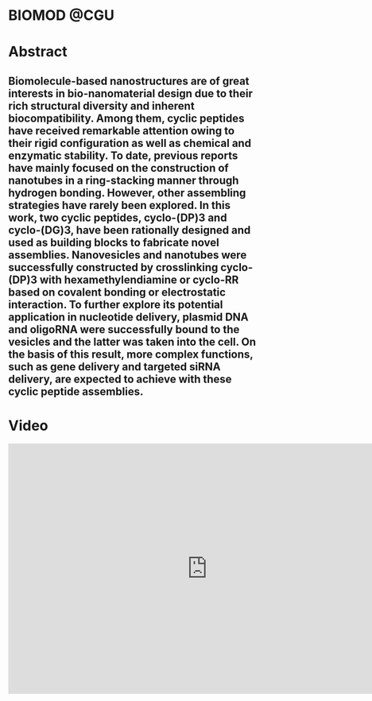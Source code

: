 <h1>BIOMOD @CGU</h1>

<h1>Abstract</h1>
<h2>Biomolecule-based nanostructures are of great interests in bio-nanomaterial design due to their rich structural diversity and inherent biocompatibility. Among them, cyclic peptides have received remarkable attention owing to their rigid configuration as well as chemical and enzymatic stability. To date, previous reports have mainly focused on the construction of nanotubes in a ring-stacking manner through hydrogen bonding. However, other assembling strategies have rarely been explored. In this work, two cyclic peptides, cyclo-(DP)3 and cyclo-(DG)3, have been rationally designed and used as building blocks to fabricate novel assemblies. Nanovesicles and nanotubes were successfully constructed by crosslinking cyclo-(DP)3 with hexamethylendiamine or cyclo-RR based on covalent bonding or electrostatic interaction. To further explore its potential application in nucleotide delivery, plasmid DNA and oligoRNA were successfully bound to the vesicles and the latter was taken into the cell. On the basis of this result, more complex functions, such as gene delivery and targeted siRNA delivery, are expected to achieve with these cyclic peptide assemblies.</h2>

<h1 id="video" >Video</h1>
  <div><iframe width="800" height="504" src="https://www.youtube.com/embed/ExT4F3fYdIA&index=1&list=RDExT4F3fYdIA" frameborder="0" allowfullscreen><iframe</div>

<h1>Project</h1>

<ul>
  <h2><li>Background</li></h2>
 <p>Building really small things is typically extremely hard; however since the development of the DNA origami technique a new world of opportunity has been opened. DNA origami allows scientists to relatively easily build arbitrary shapes and 3-dimensional structures on the nanoscale – some examples of these are shown below.For more information of the DNA origami technique see DNA design. There are many applications for this technology; however one of the most interesting opportunities which emerged early on was the prospect of developing nanoscale vessels which could deliver molecular cargo. The series of events unfolds as follows: a vessel is loaded with the cargo, the vessel is delivered, and then a release mechanism unloads the cargo.DNA origami has been used to not only just capture and release cargo, but to autonomously target selective cells and release the contents directly to the target site via logic-gated mechanisms. </p>
  <h2><li>The problem</li></h2>
  <p>The process of targeted delivery can be broken down into three steps: loading the vessel with the drug of interest, recognising the target site, and releasing the payload directly at that site. As shown above with Douglas et al. and Ranjbar et al., effective vessels have already been developed, but thus far the method of loading the cargo is limited to chemically binding it to the vessel.</p>

<p>What if we could load a vessel with an unbound payload? So that when delivered rather than remaining attached to the vessel the cargo is free to diffuse out and perform its function. Would the free cargo be more effective compared to a bound cargo? Could it fit into smaller spaces and perform unique tasks that were previously unachievable due to being bound to the vessel?</p>

  <p>What if we could take it a step further and build a vessel which was selectively responsive to autonomously loading a particular cargo? Could that lay the foundation for a new generation of smart drug delivery vessels which can not only selectively unload their cargo, but can also identify free cargo in solution and load it?</p>
  <h2><li>Our solution</li></h2>
  <p>These are interesting questions to ask, but for the sake of practicality they should be considered one at a time. First, we needed to ask if it were possible to capture any molecular cargo unbound inside a vessel.</p>

<p>Capturing unbound cargo isn’t a trivial task. Resorting to probability and locking a vessel at an arbitrary time and hoping to capture a particle is a poor strategy due to the enormous dispersity of particles in solution relative to the confined cavity space of most vessels.</p>

<p>The only alternative, we found, was to design a vessel which could actually be triggered to close by the proximity of the target molecule. After hundreds of bad drawings and a few late nights on caDNAno, out popped our design (which ended up looking a lot like a mousetrap.)</p>

  <p>This is a good solution because it proposes a way to potentially capture a specific unbound molecular cargo inside of a DNA origami vessel, which due to the nature of DNA origami structures could be easily modified with receptors to mediate targeting to diseased cells and deliver a payload.</p>

<p>Even with the application of targeted delivery aside, capture of free molecules inside of molecular cages has proved to be a significant challenge and this project offers a novel solution. This design also creates opportunity for research and discovery regarding the mechanical properties of spring-loaded DNA origrami structures, such as torsional and longitudinal stiffness.</p>
  <h2><li>Project goal</li></h2>
<p>here is a trade-off between choosing goals that are realistic in the short timeframe of BIOMOD and which are also scientifically significant and exciting. The prospect of developing new DNA origami vessels which can selectively capture unbound molecular cargo is one which can be explored in many directions, but for this competition we have chosen strategic goals which allow us to test the core concept and its feasibility</p>
</ul>
   
<h1>Design</h1>

<ul>
<h2><li>DNA probe</li></h2>
  <p>The purpose of our project in the BIOMOD competition isn’t to capture a payload of any medicinal value, but rather to prove the concept that a payload can be captured unbound inside of a DNA origami box which could potentially be modified to facilitate targeted delivery.</p>
<p>There a number of potential directions to take this project from here on. Some interesting avenues and opportunities include:</p>
  <p>Testing different brace-releasing mechanisms other than via endonuclease</p>
<p>Cutting the DNA brace with a restriction enzyme is only one way of releasing the pressure and capturing a payload. For example perhaps a binding event could take place in which the DNA in the brace binds to an accessory on the payload and thus stops supporting the lids causing the box to collapse.</p>

<p>This is worthwhile exploring as it may offer a more elegant solution with less or perhaps no modification to the payload of interest in order to capture it. Different variations of brace structures and receptors could exploit natural properties of the payload of interest to trigger selective closing.</p>

<h2><li>Chip</li></h2>
<p>Potential cargo release mechanisms</p>
<p>The next step is obviously to modify or design a new spring-loaded structure which can not only trap but also release the molecular payload. A couple of potential strategies include:</p>
<ul>
  <li>Star activity of the endonuclease could eat out of the origami at body temperature. Perhaps the origami could be ingested in a frozen tablet to strategically time the degradation.</li>
  <li>Addition of surface receptors for internalisation of origami into T-cells or otherwise where the harsh environment will degrade the origami and release the payload.</li>
  <li>Reformation of the brace at the target site.</li>
  <li>Destruction of the hinge region to separate the lids.</li>
</ul>
</ul>
   
<h1>Experiment</h1>

<ul>
<h2><li>Purification</li></h2>
  <p>All the assemblies synthesized using amination reaction were purified by three days of dialysis against DMF and another three days of dialysis against water. Then, the assemblies were enrichd using ultrafiltration membranes (100KD, Millipore). The assemblies constructed through electrostatic interaction were directly characterized without purification.</p>
<h2><li>Synthesis of Cyclic Peptides</li></h2>
  <p>The linear peptide precursor was synthesized using solid phase peptide synthesis (SPPS) method. The cyclic peptides were synthesized either in a dilute DMF solution (0.1 mmol/L) or using ion-assisted method (5 mmol/L). The cyclic peptides used for self-assembly were purchased from the above-mentioned companies and directly used without further purification.</p>
<h2><li>Dynamic Light Scattering and Zeta Potential Measurements</li></h2>
  <p>The size and the zeta potential of the cyclo-peptide complexes were measured by dynamic light scattering using a Zetasizer NANO ZS90 (Malvern Instruments, UK). Three repeat measurements were made for each complex.</p>
<h2><li>Preparation of Assemblies/Plasmid DNA (pLVX-shRNA1) Complex</li></h2>
  <p>The assemblies/plasmid DNA (pLVX-shRNA1) complex was prepared as described below: 20 μL assemblies was mixed with 2 μL, 79 ng/μL solution of plasmid DNA (pLVX-shRNA1) ; All the plasmid DNA are generously donated by Dr. Haihong Zhang from Engineering Laboratory for AIDS Vaccine, Jilin University. The resulting complexes were kept for 24 hours at room temperature prior to use.</p>
<h2><li>Cell Culture and Transfection</li></h2>
  <p>Human breast cancer (MCF-7) cells were maintained in RPMI-1640 growth medium (Hyclone, South Logan, USA) supplemented with 10% fetal bovine serum (FBS, Gibco, Grand Island, USA), 1% v/v penicillin/ streptomycin solution (10000 U mL-1/10 mg mL-1) at 37℃ in an atmosphere of 5% CO2. MCF-7 cells were seeded onto 24-well plates (NEST, Wuxi, China) at a density of 5.0 × 105 cells per well and allowed to adhere overnight. The cells were serum starved and treated with 500μl of the oligo RNA, or assemblies/oligo RNA complexes. Following 6 hours of incubation, the plate was washed three times by PBS and the cells were incubated with fresh serum-containing medium for another 2 hours at 37℃ in an atmosphere of 5% CO2 before further analysis. Images of cells were obtained by fluorescence microscope (OLYMPUS IX71, Japan)</p>
</ul>

<h1>Result</h1>

<ol>
<h2><li>Synthesis and Characterization of the Assemblies</li></h2>
  <p>In this work, the assemblies were synthesized in the following two manners: (1) direct condensation of carboxyl group and amino group and (2) electrostatic interaction between carboxyl group and guanidyl group. After assembling, the morphologies of the assemblies were characterized by scanning electron microscopy (SEM). SEM images of the assemblies revealed that different combinations of peptide rings and linkers could assemble to form different morphologies. By covalently crosslinking cyclo-(DG)3 with ethylenediamine, vesicles with a diameter about 200 nm were successfully obtained (Figure 1-1 (a)). However, when cyclo-(DP)3 was crosslinked with ethylenediamine, nanosheets were fabricated instead of vesicles (Figure 1-1 (b) and (c)).</p>
  <p>The morphologies of the assemblies constructed with different combinations of rings and linkers were summarized in Table 1. These results showed that covalent crosslinking of rigid rings and short linkers would lead to the formation of nanosheets, while rigid rings with long linkers or soft rings with short linkers would be favorable for the formation of vesicles. Additionally, soft rings and long linkers would assemble to form amorphous aggregates. With the decreasing of rigidity, the morphology varied from sheet to vesicle, and finally became amorphous aggregates, which demonstrated that the assemblies’ morphology was highly dependent on the rigidity of formed nanostructure. The rigidity of the assemblies constructed in this fashion could be easily tuned by changing the amino acid components of peptide rings or adjusting the linker’s length. This method might also be useful for the construction of biomolecule-based membrane and even monolayer biomolecule-based nanosheets.</P>
<h2><li>Fusing Mechanism: a Possible Mechanism for the Generation of Large Vesicles and Tubes</li></h2>
<p>Several significant differences can be concluded from the SEM studies between the assemblies synthesized with cyclo-(DP)3 and 1, 6-diaminohexane (Assemblies 1) and the assemblies constructed with cyclo-(DP)3 and cyclo-RR (Assemblies 2). First of all, while assemblies 1 maintained their spherical morphology with the increasing ratio of carboxyl group to amino group, assemblies 2 are responsive to the ratio of carboxyl group to guanidyl group, switching their morphology between vesicles and tubes. Secondly, the sizes of the vesicles from assemblies 1 mostly range from 100 nm to 300 nm, but the sizes of the vesicles from assemblies 2 are all over 1 μm. Thirdly, while the vesicles from assemblies 1 have a strong tendency for aggregation, vesicles constructed through electrostatic interaction are mostly dispersed.</p>
<h2><li>Applications in Nucleic Acid Delivery</li></h2>
<p>As shown in figure 1-3 (a) and (b), the vesicles are mostly in the range of 100 nm to 300nm and positively charged after dialysis against water. Since particles in this range exhibit a significantly improved cellular uptake efficiency7 and their positive charge can be used to load nucleic acids, they are excellent candidates for nucleic acid delivery.</P>
<p>To test their ability to adhere nucleic acids, condensed assemblies 1 were mixed with plasmid DNA for 24 hours and oligoRNA for 9 hours. After this, agarose gel electrophoresis was used to detect whether plasmid DNA and oligoRNA could be adhered to the vesicles. As shown in figure 4-1(a), fluorescence completely disappeared when plasmid DNA were mixed with the vesicles, which implied that plasmid DNA have been attached to the vesicles. Figure 4-1(b) showed that after being mixed with assemblies 1, the fluorescence intensity decreased, which implied that oligoRNA could also be attached to the vesicles.</p>
<h2><li>Conclusion</li></h2>
<p>In this work, we have presented a novel strategy to construct nanoscale assemblies with cyclic peptide. The morphology of the assemblies varies under different conditions. While nanovesicles and nanosheets have been fabricated through amidation reaction by modulating the assemblies’ rigidity, nanovesicles and nanotubes can be constructed through electrostatic interaction with different ratios of linkers to rings. An easy approach has been proposed for size-controllable synthesis of nanovesicles based on the fusing mechanism, which was further proved by DLS studies. The vesicles synthesized using amidation reaction were found capable of adhering nucleic acid. Their potential application in nucleic acid delivery was revealed by fluorescence microscope image that FAM-tagged oligoRNA was successfully delivered to the cells.</p>
<p>On the basis of these results, we hope our boldly proposed methods can contribute to the diversity of nucleic acid delivery and give some inspiration to the field of controllable nano-synthesis. Theoretical calculation has revealed that pH-responsive delivery of nucleic acid can be achieved by incorporating histidine to the cyclic peptide. And due to their built-in structural flexibility, more complicated functions can be realized by carefully designing the cyclic peptides’ structure. In the future, assemblies constructed using this strategy may also be useful in the fields of separation, catalysis and energy, which are far beyond the usage in nucleic acid delivery.</p>
<h2><li>REFERENCES</li></h2>
<p>1.   Lovell, S. C.; Davis, I. W.; Adrendall, W. B.; de Bakker, P. I. W.; Word, J. M.; Prisant, M. G.; Richardson, J. S.; Richardson, D. C., Structure validation by C alpha geometry: phi,psi and C beta deviation. Proteins-Structure Function and Genetics 2003, 50 (3), 437-450.</p>
<p>2.   Kim, D.; Kim, E.; Lee, J.; Hong, S.; Sung, W.; Lim, N.; Park, C. G.; Kim, K., Direct Synthesis of Polymer Nanocapsules: Self-Assembly of Polymer Hollow Spheres through Irreversible Covalent Bond Formation. Journal of the American Chemical Society 2010, 132 (28), 9908-9919.</p>
<p>3.    Baek, K.; Yun, G.; Kim, Y.; Kim, D.; Hota, R.; Hwang, I.; Xu, D.; Ko, Y. H.; Gu, G. H.; Suh, J. H.; Park, C. G.; Sung, B. J.; Kim, K., Free-Standing, Single-Monomer-Thick Two-Dimensional Polymers through Covalent Self-Assembly in Solution. Journal of the American Chemical Society 2013, 135 (17), 6523-6528.</p>
<p>4.    Varkouhi, A. K.; Scholte, M.; Storm, G.; Haisma, H. J., Endosomal escape pathways for delivery of biologicals. Journal of Controlled Release 2011, 151 (3), 220-228.</p>
<p>5.    Vauthey, S.; Santoso, S.; Gong, H. Y.; Watson, N.; Zhang, S. G., Molecular self-assembly of surfactant-like peptides to form nanotubes and nanovesicles. Proceedings of the National Academy of Sciences of the United States of America 2002, 99 (8), 5355-5360.</p>
  </ol>
<h1>Future</h1>
  
<h1>Team</h1>
  
<h1>Sponsors</h1>
